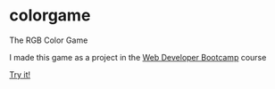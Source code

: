 # colorgame
The RGB Color Game

I made this game as a project in the <a href="https://www.udemy.com/the-web-developer-bootcamp/" tabindex="-1">Web Developer Bootcamp</a> course

<a href="https://primozz.github.io/colorgame/">Try it!</a>
